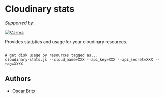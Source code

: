 # Cloudinary stats

*Supported by*:

[![Carma](https://raw.githubusercontent.com/teamcarma/node-python-runner-web/master/assets/banner.png)](https://carmacarpool.com/)

Provides statistics and usage for your cloudinary resources.

```

# get disk usage by resources tagged as...
cloudinary-stats.js --cloud_name=XXX --api_key=XXX --api_secret=XXX --tag=XXXX

```

## Authors

* [Oscar Brito](https://twitter.com/aetheon)


